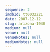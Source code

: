 ```yaml
---
sequence: 2
imdbId: tt0032221
date: 2007-12-12
slug: arizona-1940
medium: null
venue: null
venueNotes: null
mediumNotes: null
---
```



